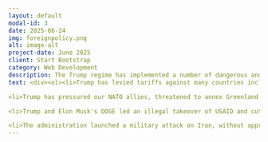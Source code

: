 ```yaml
---
layout: default
modal-id: 3
date: 2025-06-24
img: foreignpolicy.png
alt: image-alt
project-date: June 2025
client: Start Bootstrap
category: Web Development
description: The Trump regime has implemented a number of dangerous and unethical foreing policy decisions. These including betraying the Ukrainian democracy, levying tariffs against US allies, and cutting USAID funding, which has led to the deaths of an estimated 300,000 people (mostly children). Below you will find a list of atrocities that the administration has either carried out or been complicit in. 
text: <div><ol><li>Trump has levied tariffs against many countries including our closest allies. <a href="https://www.cnbc.com/2025/06/25/trump-tariffs-lead-retail-to-rush-returns-items-back-to-resale-market.html">CNBC Article, </a> <a href="https://www.wsj.com/world/americas/trump-set-on-tariff-demands-as-canada-negotiations-head-towards-deadline-canadian-ambassador-says-a4a239b1">WSJ Article, </a> <a href="https://www.bloomberg.com/news/articles/2025-06-24/us-mexico-eye-import-quota-in-trade-talks-on-steel-deal">Bloomberg Article,</a></li>

<li>Trump has pressured our NATO allies, threatened to annex Greenland and Canada, and bullied Ukraine into an unethical minerals deal. <a href="https://www.aljazeera.com/news/2025/6/24/nato-allies-set-to-approve-major-defence-spending-hike-at-hague-summit">Al Jazeera Article, </a> <a href="https://www.cnn.com/2025/05/04/world/greenland-annexation-threat-trump-nbc-interview-intl-hnk">CNN Article, </a> <a href="https://www.reuters.com/world/kyiv-is-ready-sign-resources-deal-with-us-ukraine-government-source-says-2025-04-30/">Reuters Article,</a> <a href="https://www.bbc.com/news/articles/czx82j5wd8vo">BBC Article></li>

<li>Trump and Elon Musk's DOGE led an illegal takeover of USAID and cut foreign aid programs, resulting in estimated hundreds of thousands of deaths and extensive suffering around the world. <a href="https://www.thetimes.com/us/american-politics/article/usaid-doge-deaths-children-cuts-7nb83dfkp">The Times Article, </a> <a href="https://www.propublica.org/article/trump-usaid-malawi-state-department-crime-sexual-violence-trafficking">ProPublica Article,  <a href="https://www.theguardian.com/us-news/2025/feb/05/musk-doge-takeover-usaid">Guardian Article,</a> <a href="https://www.pbs.org/newshour/world/children-die-after-usaid-funding-cuts-end-lifeline-for-displaced-communities-fleeing-violence">PBS Article></a></li>

<li>The administration launched a military attack on Iran, without approval from or notification of Congress, despite no solid evidence of any imminent threat. <a href="https://www.npr.org/2025/06/21/nx-s1-5441127/iran-us-strike-nuclear-trump">NPR Article, </a> <a href="https://www.cbsnews.com/news/trump-tulsi-gabbard-wrong-iran-nuclear-program/">CBS Article, </a> <a href="https://www.pbs.org/newshour/politics/americas-spies-say-iran-wasnt-building-a-nuclear-weapon-trump-dismisses-that-assessment">PBS Article</a></li></ol></div>
---
```



